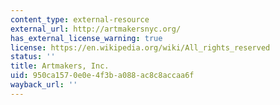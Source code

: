 ```yaml
---
content_type: external-resource
external_url: http://artmakersnyc.org/
has_external_license_warning: true
license: https://en.wikipedia.org/wiki/All_rights_reserved
status: ''
title: Artmakers, Inc.
uid: 950ca157-0e0e-4f3b-a088-ac8c8accaa6f
wayback_url: ''
---
```

